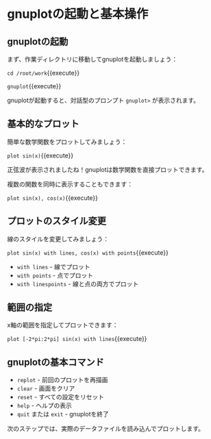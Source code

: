 # gnuplotの起動と基本操作

## gnuplotの起動

まず、作業ディレクトリに移動してgnuplotを起動しましょう：

`cd /root/work`{{execute}}

`gnuplot`{{execute}}

gnuplotが起動すると、対話型のプロンプト `gnuplot>` が表示されます。

## 基本的なプロット

簡単な数学関数をプロットしてみましょう：

`plot sin(x)`{{execute}}

正弦波が表示されましたね！gnuplotは数学関数を直接プロットできます。

複数の関数を同時に表示することもできます：

`plot sin(x), cos(x)`{{execute}}

## プロットのスタイル変更

線のスタイルを変更してみましょう：

`plot sin(x) with lines, cos(x) with points`{{execute}}

- `with lines` - 線でプロット
- `with points` - 点でプロット
- `with linespoints` - 線と点の両方でプロット

## 範囲の指定

x軸の範囲を指定してプロットできます：

`plot [-2*pi:2*pi] sin(x) with lines`{{execute}}

## gnuplotの基本コマンド

- `replot` - 前回のプロットを再描画
- `clear` - 画面をクリア
- `reset` - すべての設定をリセット
- `help` - ヘルプの表示
- `quit` または `exit` - gnuplotを終了

次のステップでは、実際のデータファイルを読み込んでプロットします。